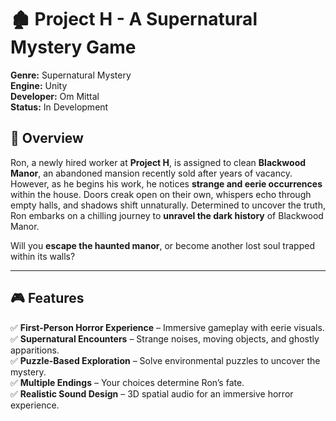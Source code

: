 # 🏚️ Project H - A Supernatural Mystery Game

**Genre:** Supernatural Mystery  
**Engine:** Unity  
**Developer:** Om Mittal  
**Status:** In Development  

## 📖 Overview
Ron, a newly hired worker at **Project H**, is assigned to clean **Blackwood Manor**, an abandoned mansion recently sold after years of vacancy. However, as he begins his work, he notices **strange and eerie occurrences** within the house. Doors creak open on their own, whispers echo through empty halls, and shadows shift unnaturally. Determined to uncover the truth, Ron embarks on a chilling journey to **unravel the dark history** of Blackwood Manor.

Will you **escape the haunted manor**, or become another lost soul trapped within its walls?  

---

## 🎮 Features
✅ **First-Person Horror Experience** – Immersive gameplay with eerie visuals.  
✅ **Supernatural Encounters** – Strange noises, moving objects, and ghostly apparitions.  
✅ **Puzzle-Based Exploration** – Solve environmental puzzles to uncover the mystery.  
✅ **Multiple Endings** – Your choices determine Ron’s fate.  
✅ **Realistic Sound Design** – 3D spatial audio for an immersive horror experience.  
